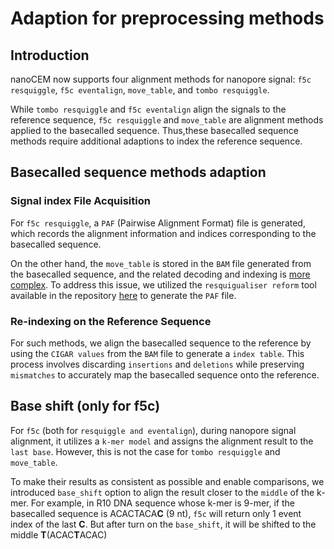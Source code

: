 # Adaption for preprocessing methods

## Introduction
nanoCEM now supports four alignment methods for nanopore signal: `f5c resquiggle`, `f5c eventalign`, `move_table`, and `tombo resquiggle`.

While `tombo resquiggle` and `f5c eventalign` align the signals to the reference sequence,
`f5c resquiggle` and `move_table` are alignment methods applied to the basecalled sequence.
Thus,these basecalled sequence methods require additional adaptions to index the reference sequence.

## Basecalled sequence methods adaption

### Signal index File Acquisition
For `f5c resquiggle`, a `PAF` (Pairwise Alignment Format) file is generated, 
which records the alignment information and indices corresponding to the basecalled sequence. 

On the other hand, the `move_table` is stored in the `BAM` file generated from the basecalled sequence, 
and the related decoding and indexing is [more complex](https://github.com/hiruna72/squigualiser/blob/main/docs/move_table.md).
To address this issue, we utilized the `resquigualiser reform` tool available in the repository [here](https://github.com/hiruna72/squigualiser/blob/main/docs/reform.md)  to generate the `PAF` file.

### Re-indexing on the Reference Sequence
For such methods, we align the basecalled sequence to the reference by using the `CIGAR values` from the `BAM` file to generate a `index table`. 
This process involves discarding `insertions` and `deletions` while preserving `mismatches` to accurately map the basecalled sequence onto the reference.

## Base shift (only for f5c)

For `f5c` (both for `resquiggle and eventalign`), during nanopore signal alignment, it utilizes a `k-mer model` and assigns the alignment result to the `last base`. 
However, this is not the case for `tombo resquiggle` and `move_table`. 

To make their results as consistent as possible and enable comparisons, 
we introduced `base_shift` option to align the result closer to the `middle` of the k-mer. 
For example, in R10 DNA sequence whose k-mer is 9-mer, if the basecalled sequence is ACACTACA**C** (9 nt), `f5c` will return only 1 event index of the last **C**.
But after turn on the `base_shift`, it will be shifted to the middle **T**(ACAC**T**ACAC)